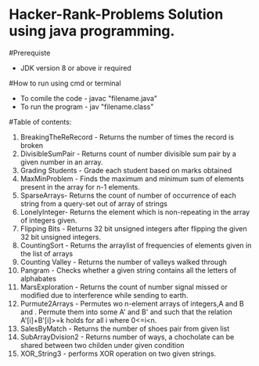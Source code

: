 # Hacker-Rank-Problems Solution using java programming. 

#Prerequiste 
- JDK version 8 or above ir required


#How to run using cmd or terminal
- To comile the code - javac "filename.java"
- To  run the program - jav "filename.class"

#Table of contents:
1. BreakingTheReRecord - Returns the number of times the record is broken
2. DivisibleSumPair - Returns count of number divisible sum pair by a given number in an array.
3. Grading Students - Grade each student based on marks obtained
4. MaxMinProblem - Finds the maximum and minimum sum of elements present in the array for n-1 elements.
5. SparseArrays- Returns the count of number of occurrence of each string from a query-set out of array of strings 
6. LonelyInteger- Returns the element which is non-repeating in the array of integers given.
7. Flipping Bits - Returns 32 bit unsigned integers after flipping the given 32 bit unsigned integers.
8. CountingSort - Returns the arraylist of frequencies of elements given in the list of arrays
9. Counting Valley - Returns the number of valleys walked through
10. Pangram - Checks whether a given string contains all the letters of alphabates
11. MarsExploration - Returns the count of number signal missed or modified due to interference while sending to earth.
12. Purmute2Arrays -  Permutes wo n-element arrays of integers,A and B  and . Permute them into some A' and B' and
     		      such that the relation A'[i]+B'[i]>=k  holds for all i where 0<=i<n.
13. SalesByMatch - Returns the number of shoes pair from given list
14. SubArrayDvision2 - Returns number of ways, a chocholate can be shared between two childen under given condition
15. XOR_String3 - performs XOR operation on two given strings. 

